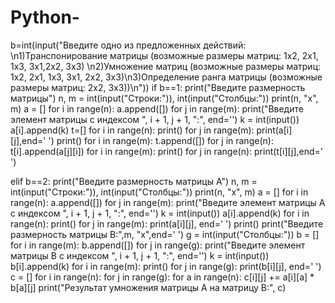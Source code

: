 # Python-

b=int(input("Введите одно из предложенных действий: \n1)Транспонирование матрицы (возможные размеры матриц: 1х2, 2х1, 1х3, 3х1,2х2, 3х3) \n2)Умножение матриц (возможные размеры матриц: 1х2, 2х1, 1х3, 3х1, 2х2, 3х3)\n3)Определение ранга матрицы (возможные размеры матриц: 2х2, 3х3))\n"))
if b==1:
    print("Введите размерность матрицы")
    n, m = int(input("Строки:")), int(input("Столбцы:"))
    print(n, "x", m)
    a = []
    for i in range(n):
        a.append([])
        for j in range(m):
            print("Введите элемент матрицы с индексом ", i + 1, j + 1, ":", end='')
            k = int(input())
            a[i].append(k)
    t=[]
    for i in range(n):
        print()
        for j in range(m):
            print(a[i][j],end=' ')
    print()
    for i in range(m):
        t.append([])
        for j in range(n):
            t[i].append(a[j][i])
    for i in range(m):
        print()
        for j in range(n):
            print(t[i][j],end=' ')

elif b==2:
    print("Введите размерность матрицы A")
    n, m = int(input("Строки:")), int(input("Столбцы:"))
    print(n, "x", m)
    a = []
    for i in range(n):
        a.append([])
        for j in range(m):
            print("Введите элемент матрицы A с индексом ", i + 1, j + 1, ":", end='')
            k = int(input())
            a[i].append(k)
    for i in range(n):
        print()
        for j in range(m):
            print(a[i][j], end=' ')
    print()
    print("Введите размерность матрицы B:",m, "x",end=' ')
    g = int(input("Столбцы:"))
    b = []
    for i in range(m):
        b.append([])
        for j in range(g):
            print("Введите элемент матрицы B с индексом ", i + 1, j + 1, ":", end='')
            k = int(input())
            b[i].append(k)
    for i in range(m):
        print()
        for j in range(g):
            print(b[i][j], end=' ')
    c = []
    for i in range(n):
        for j in range(g):
            for a in range(n):
                c[i][j] += a[i][a] * b[a][j]
    print("Результат умножения матрицы А на матрицу В:", c)
